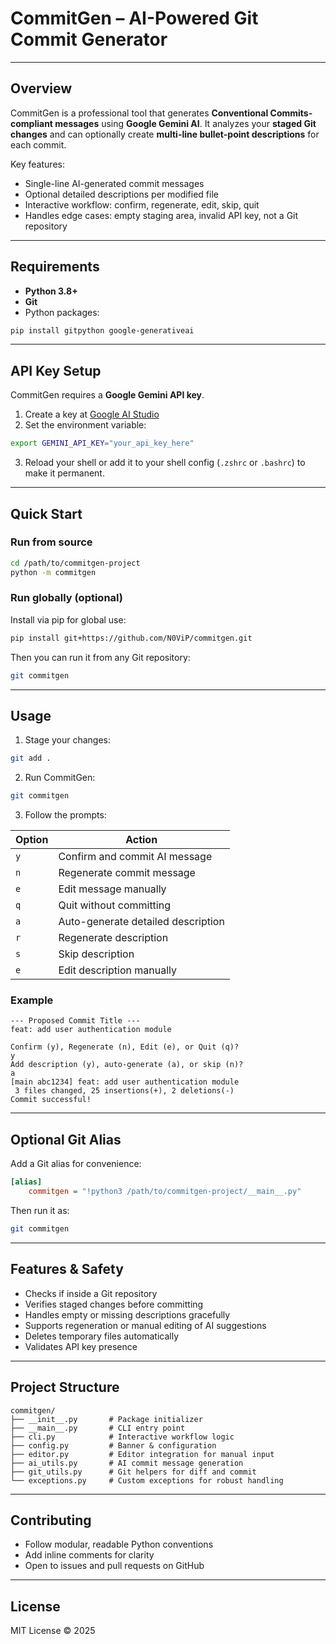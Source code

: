 # CommitGen – AI-Powered Git Commit Generator

---

## Overview

CommitGen is a professional tool that generates **Conventional Commits-compliant messages** using **Google Gemini AI**. It analyzes your **staged Git changes** and can optionally create **multi-line bullet-point descriptions** for each commit.

Key features:

* Single-line AI-generated commit messages
* Optional detailed descriptions per modified file
* Interactive workflow: confirm, regenerate, edit, skip, quit
* Handles edge cases: empty staging area, invalid API key, not a Git repository

---

## Requirements

* **Python 3.8+**
* **Git**
* Python packages:

```bash
pip install gitpython google-generativeai
```

---

## API Key Setup

CommitGen requires a **Google Gemini API key**.

1. Create a key at [Google AI Studio](https://aistudio.google.com/app/apikey)
2. Set the environment variable:

```bash
export GEMINI_API_KEY="your_api_key_here"
```

3. Reload your shell or add it to your shell config (`.zshrc` or `.bashrc`) to make it permanent.

---

## Quick Start

### Run from source

```bash
cd /path/to/commitgen-project
python -m commitgen
```

### Run globally (optional)

Install via pip for global use:

```bash
pip install git+https://github.com/N0ViP/commitgen.git
```

Then you can run it from any Git repository:

```bash
git commitgen
```

---

## Usage

1. Stage your changes:

```bash
git add .
```

2. Run CommitGen:

```bash
git commitgen
```

3. Follow the prompts:

| Option | Action                             |
| ------ | ---------------------------------- |
| `y`    | Confirm and commit AI message      |
| `n`    | Regenerate commit message          |
| `e`    | Edit message manually              |
| `q`    | Quit without committing            |
| `a`    | Auto-generate detailed description |
| `r`    | Regenerate description             |
| `s`    | Skip description                   |
| `e`    | Edit description manually          |

### Example

```
--- Proposed Commit Title ---
feat: add user authentication module

Confirm (y), Regenerate (n), Edit (e), or Quit (q)?
y
Add description (y), auto-generate (a), or skip (n)?
a
[main abc1234] feat: add user authentication module
 3 files changed, 25 insertions(+), 2 deletions(-)
Commit successful!
```

---

## Optional Git Alias

Add a Git alias for convenience:

```ini
[alias]
    commitgen = "!python3 /path/to/commitgen-project/__main__.py"
```

Then run it as:

```bash
git commitgen
```

---

## Features & Safety

* Checks if inside a Git repository
* Verifies staged changes before committing
* Handles empty or missing descriptions gracefully
* Supports regeneration or manual editing of AI suggestions
* Deletes temporary files automatically
* Validates API key presence

---

## Project Structure

```
commitgen/
├── __init__.py       # Package initializer
├── __main__.py       # CLI entry point
├── cli.py            # Interactive workflow logic
├── config.py         # Banner & configuration
├── editor.py         # Editor integration for manual input
├── ai_utils.py       # AI commit message generation
├── git_utils.py      # Git helpers for diff and commit
└── exceptions.py     # Custom exceptions for robust handling
```

---

## Contributing

* Follow modular, readable Python conventions
* Add inline comments for clarity
* Open to issues and pull requests on GitHub

---

## License

MIT License © 2025

